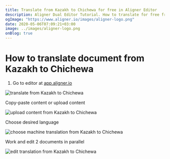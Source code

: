 ```yaml
---
title: Translate from Kazakh to Chichewa for free in Aligner Editor
description: Aligner Dual Editor Tutorial. How to translate for free from Kazakh to Chichewa. Aligner is multilingual document management platform. 
ogImage: "https://www.aligner.io/images/aligner-logo.png"
date: 2020-05-06T07:09:21+03:00
image: ../images/aligner-logo.png
onBlog: true
---
```


# How to translate document from Kazakh to Chichewa

1. Go to editor at [app.aligner.io](https://app.aligner.io "Aligner App web page")

![translate from Kazakh to Chichewa](../aligner-blank-editor.png "translate from Kazakh to Chichewa")

Copy-paste content or upload content

![upload content from Kazakh to Chichewa](../aligner-uploaded-document.png "upload content from Kazakh to Chichewa")

Choose desired language

![choose machine translation from Kazakh to Chichewa](../aligner-language-dropdown.png "choose machine translation from Kazakh to Chichewa")

Work and edit 2 documents in parallel

![edit translation from Kazakh to Chichewa](../aligner-double-sitded-editor.png "edit translation from Kazakh to Chichewa")

